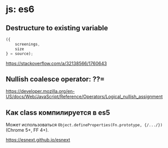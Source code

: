 # js: es6

## Destructure to existing variable

```js
({
    screenings,
    size
} = source);
```

https://stackoverflow.com/a/32138566/1760643

## Nullish coalesce operator: ??=

https://developer.mozilla.org/en-US/docs/Web/JavaScript/Reference/Operators/Logical_nullish_assignment

## Как class компилируется в es5

Может использоваться `Object.defineProperties(Fn.prototype, {/.../})` (Chrome 5+, FF 4+).

https://esnext.github.io/esnext
